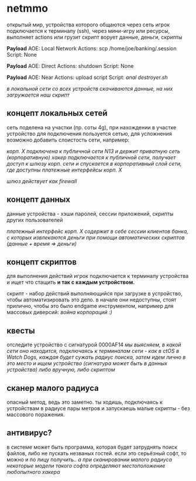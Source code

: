 # netmmo

открытый мир, устройства которого общаются через сеть
игрок подключается к терминалу (ssh), через мини-игру или ресурсы, выполняет actions или грузит скрипт
ворует данные, деньги, скрипты

**Payload**
AOE: Local Network
Actions: scp /home/joe/banking/.session
Script: None

**Payload**
AOE: Direct
Actions: shutdown
Script: None

**Payload**
AOE: Near 
Actions: upload script
Script: _anal destroyer.sh_

_в локальной сети со всех устройств скачиваются данные, на них загружается наш скрипт_

## концепт локальных сетей

сеть поделена на участки (пр. соты 4g), при нахождении в участке устройство для подключения пользуется сетью, для усложнения возможно добавить слоистость сети, например:

_корп. X подключена к публичной сети N13 и держит приватную сеть (корпоративную)
хакер подключается к публичной сети, получает доступ к шлюзу корп. сети и спускается в корпоративный слой сети, где доступны платежные интерфейсы корп. X_

_шлюз действует как firewall_

## концепт данных

данные устройства - хэши паролей, сессии приложений, скрипты других пользователей

_платежный интерфейс корп. Х содержит в себе сессии клиентов банка, с которых извлекаются деньги при помощи автоматических скриптов (данные + время => деньги)_

## концепт скриптов 

для выполнения действий игрок подключается к терминалу устройства и ищет что стащить 
**и так с каждым устройством.**

скрипт - набор действий выполняющийся при загрузке в устройство, чтобы автоматизировать это дело. в начале они недоступны, стоят прилично, чтобы это было endgame инструментом, например для массовых диверсий: _война корпораций :)_

## квесты

отследите устройство с сигнатурой 0000AF14
_мы выясняем, в какой сети оно находится, подключаясь к терминалам сети - как в ctOS в Watch Dogs, каждая будет сужать радиус поиска, затем идем лично в это место и ищем устройство (сигнатура может быть в данных устройства)
либо вручную, либо скриптом_

## сканер малого радиуса

опасный метод, ведь это заметно. ты ходишь, подключаясь к устройствам в радиусе пары метров и запускаешь малые скрипты - без массового поражения. 

## антивирус?

в системе может быть программа, которая будет затруднять поиск файлов, либо не пускать незваных гостей. если это серьёзный софт, то можно и по лицу получить..
_а при сканировании малого радиуса некоторые модели такого софта определяют местоположение любопытного хакера_

